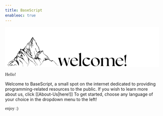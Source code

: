 ```yaml
---
title: BaseScript
enableoc: true
---
```


<link rel="preconnect" href="https://fonts.googleapis.com">
<link rel="preconnect" href="https://fonts.gstatic.com" crossorigin>
<link href="https://fonts.googleapis.com/css2?family=Playwrite+MX:wght@100..400&display=swap" rel="stylesheet">

<img src="./NiHao.png"></img>

<p style="font-family: 'Playwrite MX';">Hello!</p>

Welcome to BaseScript, a small spot on the internet dedicated to providing programming-related resources to the public. If you wish to learn more about us, click [[About-Us|here!]] To get started, choose any language of your choice in the dropdown menu to the left!

<p style="font-family: 'Playwrite MX';">enjoy :)</p>
